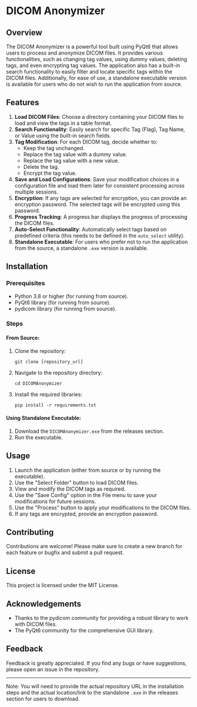 # DICOM Anonymizer

## Overview

The DICOM Anonymizer is a powerful tool built using PyQt6 that allows users to process and anonymize DICOM files. It provides various functionalities, such as changing tag values, using dummy values, deleting tags, and even encrypting tag values. The application also has a built-in search functionality to easily filter and locate specific tags within the DICOM files. Additionally, for ease of use, a standalone executable version is available for users who do not wish to run the application from source.

## Features

1. **Load DICOM Files**: Choose a directory containing your DICOM files to load and view the tags in a table format.
2. **Search Functionality**: Easily search for specific Tag (Flag), Tag Name, or Value using the built-in search fields.
3. **Tag Modification**: For each DICOM tag, decide whether to:
    - Keep the tag unchanged.
    - Replace the tag value with a dummy value.
    - Replace the tag value with a new value.
    - Delete the tag.
    - Encrypt the tag value.
4. **Save and Load Configurations**: Save your modification choices in a configuration file and load them later for consistent processing across multiple sessions.
5. **Encryption**: If any tags are selected for encryption, you can provide an encryption password. The selected tags will be encrypted using this password.
6. **Progress Tracking**: A progress bar displays the progress of processing the DICOM files.
7. **Auto-Select Functionality**: Automatically select tags based on predefined criteria (this needs to be defined in the `auto_select` utility).
8. **Standalone Executable**: For users who prefer not to run the application from the source, a standalone `.exe` version is available.

## Installation

### Prerequisites
- Python 3.8 or higher (for running from source).
- PyQt6 library (for running from source).
- pydicom library (for running from source).

### Steps

#### From Source:
1. Clone the repository:
   ```
   git clone [repository_url]
   ```
2. Navigate to the repository directory:
   ```
   cd DICOMAnonymizer
   ```
3. Install the required libraries:
   ```
   pip install -r requirements.txt
   ```

#### Using Standalone Executable:
1. Download the `DICOMAnonymizer.exe` from the releases section.
2. Run the executable.

## Usage

1. Launch the application (either from source or by running the executable).
2. Use the "Select Folder" button to load DICOM files.
3. View and modify the DICOM tags as required.
4. Use the "Save Config" option in the File menu to save your modifications for future sessions.
5. Use the "Process" button to apply your modifications to the DICOM files.
6. If any tags are encrypted, provide an encryption password.

## Contributing

Contributions are welcome! Please make sure to create a new branch for each feature or bugfix and submit a pull request.

## License

This project is licensed under the MIT License.

## Acknowledgements

- Thanks to the pydicom community for providing a robust library to work with DICOM files.
- The PyQt6 community for the comprehensive GUI library.

## Feedback

Feedback is greatly appreciated. If you find any bugs or have suggestions, please open an issue in the repository.

---

Note: You will need to provide the actual repository URL in the installation steps and the actual location/link to the standalone `.exe` in the releases section for users to download.